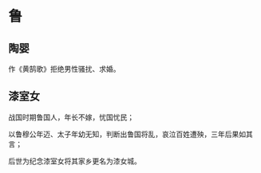 # 鲁

## 陶婴

作《黄鹄歌》拒绝男性骚扰、求婚。

## 漆室女

战国时期鲁国人，年长不嫁，忧国忧民；

以鲁穆公年迈、太子年幼无知，判断出鲁国将乱，哀泣百姓遭殃，三年后果如其言；

后世为纪念漆室女将其家乡更名为漆女城。
